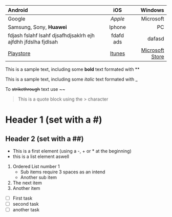 Android | iOS | Windows
:--- | :---: | ---:
Google | *Apple* | Microsoft
Samsung, Sony, **Huawei** | Iphone | PC
fdjash fslahf lsahf djsafhdjsaklrh ejh ajfdhh jfdslha fjdlsah | fdafd ads | dafasd
[Playstore](https://play.google.com) | [Itunes](https://itunes.com) | [Microsoft Store](https://microsoft.com)

This is a sample text, including some **bold** text formated with \*\*

This is a sample text, including some _italic_ text formated with \_

To ~~strikethrough~~ text use \~\~

> This is a quote block using the \> character

# Header 1 (set with a \#)
## Header 2 (set with a \#\#)

- This is a first element (using a \-, \+ or \* at the beginning)
- this is a list element aswell

1. Ordered List number 1
   - Sub items require 3 spaces as an intend
   - Another sub item
2. The next item
3. Another item

- [ ] First task
- [ ] second task
- [ ] another task

